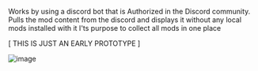Works by using a discord bot that is Authorized in the Discord community.
Pulls the mod content from the discord and displays it without any local mods installed with it
I'ts purpose to collect all mods in one place 

[ THIS IS JUST AN EARLY PROTOTYPE ]

![image](https://github.com/user-attachments/assets/4eda8034-df9e-476f-ad9c-2168fc67bde1)
